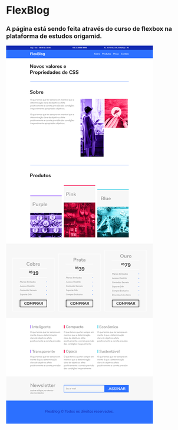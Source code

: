 # FlexBlog
### A página está sendo feita através do curso de flexbox na plataforma de estudos origamid.


![alt text](https://raw.githubusercontent.com/alwspiderc/FlexBlog/main/flexblog.png)
